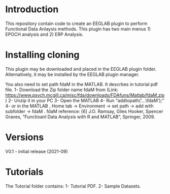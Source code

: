 # Introduction
This repository contain code to create an EEGLAB plugin to perform Functional Data Anlaysis
methods. This plugin has two main menus 1) EPOCH analysis and 2) ERP Analysis. 

# Installing cloning
This plugin may be downloaded and placed in the EEGLAB plugin folder.
Alternatively, it may be installed by the EEGLAB plugin manager.

You also need to set path fdaM in the MATLAB. It descrbes in tutorial pdf file.
1- Download the Zip folder name fdaM from 
	       (Link: https://www.psych.mcgill.ca/misc/fda/downloads/FDAfuns/Matlab/fdaM.zip )
2- Unzip it in your PC
3- Open the MATLAB
4- Run “addtopath('...\fdaM');”
4- or in the MATLAB , Home tab ->   Environment ->  set path -> add with subfolder -> fdaM .
     fdaM reference: [6] J.O. Ramsay, Giles Hooker, Spencer Graves, “Functioanl Data Analysis with R and MATLAB”, Springer, 2009. 

# Versions
V0.1 - initial release (2021-09)
 


# Tutorials
The Tutorial folder contains:
	1- Tutorial PDF.
	2- Sample Datasets. 
